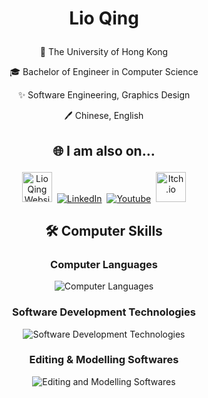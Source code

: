 # <p align=center>Lio Qing</p>
 
<p align="center">🏫 The University of Hong Kong</p>

<p align="center">🎓 Bachelor of Engineer in Computer Science</p>

<p align="center">✨ Software Engineering, Graphics Design</p>

<p align="center">🖊️ Chinese, English</p>

## <p align="center">🌐 I am also on...</p>

<p align="center">
  <a href="https://lioqing.com/"><img src="https://github.com/user-attachments/assets/190e2dd9-169e-4d77-8086-2941558beaa2" alt="Lio Qing Website" width="48"/></a>&nbsp;
  <a href="https://www.linkedin.com/in/lioqyz"><img src="https://go-skill-icons.vercel.app/api/icons?i=linkedin" alt="LinkedIn"/></a>‎&nbsp;
  <a href="https://www.youtube.com/channel/UCaFCzFMlwCNpEj8l_273fkQ"><img src="https://go-skill-icons.vercel.app/api/icons?i=youtube" alt="Youtube"/></a>&nbsp;
  <a href="https://lio-qing.itch.io/"><img src="https://go-skill-icons.vercel.app/api/icons?i=itchio" alt="Itch.io" width="48"/></a>
</p>

## <p align="center">🛠️ Computer Skills</p>

### <p align="center">Computer Languages</p>

<p align="center">
  <img src="https://go-skill-icons.vercel.app/api/icons?i=cpp,py,rust,cs,ts,haskell,java,html" alt="Computer Languages"/>
</p>

### <p align="center">Software Development Technologies</p>

<p align="center">
  <img src="https://go-skill-icons.vercel.app/api/icons?i=git,docker,gcp,azure,aws,django,dotnet,wasm" alt="Software Development Technologies"/>
</p>

### <p align="center">Editing & Modelling Softwares</p>

<p align="center">
  <img src="https://go-skill-icons.vercel.app/api/icons?i=ps,ai,pr,blender" alt="Editing and Modelling Softwares"/>
</p>
